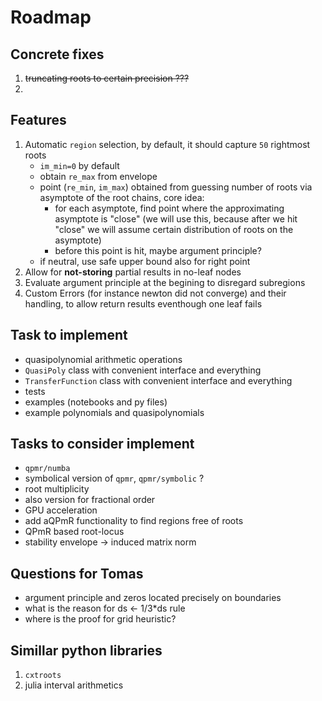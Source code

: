 # Roadmap

## Concrete fixes

1. ~~truncating roots to certain precision ???~~
1. 

## Features

1. Automatic `region` selection, by default, it should capture `50` rightmost roots
    - `im_min=0` by default
    - obtain `re_max` from envelope
    - point (`re_min`, `im_max`) obtained from guessing number of roots via asymptote of the root chains, core idea:
        - for each asymptote, find point where the approximating asymptote is "close" (we will use this, because after we hit "close" we will assume certain distribution of roots on the asymptote)
        - before this point is hit, maybe argument principle?
    - if neutral, use safe upper bound also for right point
1. Allow for **not-storing** partial results in no-leaf nodes
1. Evaluate argument principle at the begining to disregard subregions
1. Custom Errors (for instance newton did not converge) and their handling, to allow return results eventhough one leaf fails



## Task to implement
 - quasipolynomial arithmetic operations
 - `QuasiPoly` class with convenient interface and everything
 - `TransferFunction` class with convenient interface and everything
 - tests
 - examples (notebooks and py files)
 - example polynomials and quasipolynomials

## Tasks to consider implement

- `qpmr/numba`
- symbolical version of `qpmr`, `qpmr/symbolic` ?
- root multiplicity
- also version for fractional order
- GPU acceleration
- add aQPmR functionality to find regions free of roots
- QPmR based root-locus
- stability envelope -> induced matrix norm

## Questions for Tomas

- argument principle and zeros located precisely on boundaries
- what is the reason for ds <- 1/3*ds rule
- where is the proof for grid heuristic?

## Simillar python libraries

1. `cxtroots`
1. julia interval arithmetics